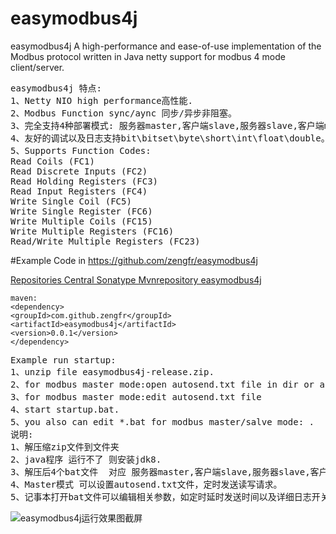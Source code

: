 # easymodbus4j
easymodbus4j
A high-performance and ease-of-use implementation of the Modbus protocol written in Java netty support for modbus 4 mode client/server.
<pre>
easymodbus4j 特点:
1、Netty NIO high performance高性能.
2、Modbus Function sync/aync 同步/异步非阻塞。
3、完全支持4种部署模式: 服务器master,客户端slave,服务器slave,客户端master。
4、友好的调试以及日志支持bit\bitset\byte\short\int\float\double。
5、Supports Function Codes:
Read Coils (FC1)
Read Discrete Inputs (FC2)
Read Holding Registers (FC3)
Read Input Registers (FC4)
Write Single Coil (FC5)
Write Single Register (FC6)
Write Multiple Coils (FC15)
Write Multiple Registers (FC16)
Read/Write Multiple Registers (FC23)
</pre>
#Example Code in https://github.com/zengfr/easymodbus4j

[Repositories Central Sonatype Mvnrepository easymodbus4j](https://mvnrepository.com/artifact/com.github.zengfr/easymodbus4j)
``` 
maven:
<dependency>
<groupId>com.github.zengfr</groupId>
<artifactId>easymodbus4j</artifactId>
<version>0.0.1</version>
</dependency>
``` 
<pre>
Example run startup:
1、unzip file easymodbus4j-release.zip.
2、for modbus master mode:open autosend.txt file in dir or autosend.txt rsourcefile in easymodbus4j.jar 
3、for modbus master mode:edit autosend.txt file
4、start startup.bat.
5、you also can edit *.bat for modbus master/salve mode: .
说明:
1、解压缩zip文件到文件夹
2、java程序 运行不了 则安装jdk8.
3、解压后4个bat文件  对应 服务器master,客户端slave,服务器slave,客户端master 4种模式.
4、Master模式 可以设置autosend.txt文件，定时发送读写请求。
5、记事本打开bat文件可以编辑相关参数，如定时延时发送时间以及详细日志开关。
</pre>
![easymodbus4j运行效果图截屏](https://github.com/zengfr/easymodbus4j/blob/master/easymodbus4j-example/src/main/resources/capture.PNG?raw=true)

